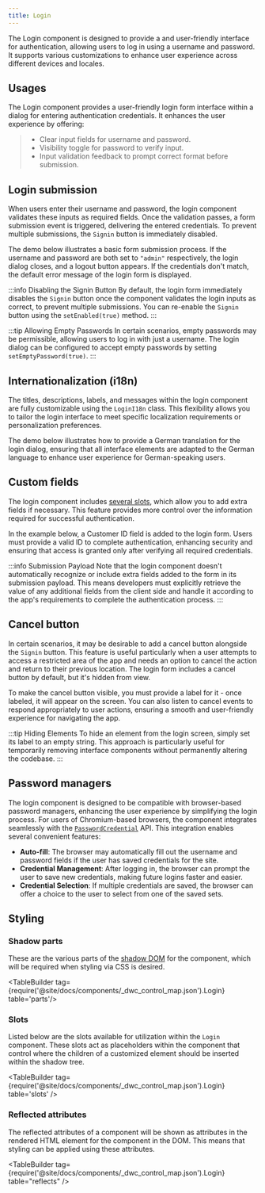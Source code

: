 ```yaml
---
title: Login
---
```


<DocChip tooltipText="This component will render with a shadow DOM, an API built into the browser that facilitates encapsulation." label="Shadow" target="_blank" clickable={false} iconName='shadow' />

<DocChip tooltipText="The name of the web component that will render in the DOM." label="dwc-login" clickable={false} iconName='code'/>

<JavadocLink type="foundation" location="com/webforj/component/login/Login" top='true'/>

The Login component is designed to provide a and user-friendly interface for authentication, allowing users to log in using a username and password. It supports various customizations to enhance user experience across different devices and locales.

<ComponentDemo 
path='https://demo.webforj.com/webapp/controlsamples/loginbasic?' 
javaE='https://raw.githubusercontent.com/webforj/webforj-docs-samples/refs/heads/main/src/main/java/com/webforj/samples/views/login/LoginBasicView.java'
height = '450px'
/>

## Usages

The Login component provides a user-friendly login form interface within a dialog for entering authentication credentials. It enhances the user experience by offering:
   >- Clear input fields for username and password.
   >- Visibility toggle for password to verify input.
   >- Input validation feedback to prompt correct format before submission.

## Login submission

When users enter their username and password, the login component validates these inputs as required fields. Once the validation passes, a form submission event is triggered, delivering the entered credentials. To prevent multiple submissions, the `Signin` button is immediately disabled.

The demo below illustrates a basic form submission process. If the username and password are both set to `"admin"` respectively, the login dialog closes, and a logout button appears. If the credentials don't match, the default error message of the login form is displayed.

<ComponentDemo 
path='https://demo.webforj.com/webapp/controlsamples/loginsubmission?' 
javaE='https://raw.githubusercontent.com/webforj/webforj-docs-samples/refs/heads/main/src/main/java/com/webforj/samples/views/login/LoginSubmissionView.java'
height = '450px'
/>

:::info Disabling the Signin Button
By default, the login form immediately disables the `Signin` button once the component validates the login inputs as correct, to prevent multiple submissions. You can re-enable the `Signin` button using the `setEnabled(true)` method.
:::

:::tip Allowing Empty Passwords
In certain scenarios, empty passwords may be permissible, allowing users to log in with just a username. The login dialog can be configured to accept empty passwords by setting `setEmptyPassword(true)`.
:::

## Internationalization (i18n)

The titles, descriptions, labels, and messages within the login component are fully customizable using the `LoginI18n` class. This flexibility allows you to tailor the login interface to meet specific localization requirements or personalization preferences.

The demo below illustrates how to provide a German translation for the login dialog, ensuring that all interface elements are adapted to the German language to enhance user experience for German-speaking users.

<ComponentDemo 
path='https://demo.webforj.com/webapp/controlsamples/logininternationalization?' 
javaE='https://raw.githubusercontent.com/webforj/webforj-docs-samples/refs/heads/main/src/main/java/com/webforj/samples/views/login/LoginInternationalizationView.java'
height = '500px'
/>

## Custom fields

The login component includes [several slots](#slots), which allow you to add extra fields if necessary. This feature provides more control over the information required for successful authentication.

In the example below, a Customer ID field is added to the login form. Users must provide a valid ID to complete authentication, enhancing security and ensuring that access is granted only after verifying all required credentials.

<ComponentDemo 
path='https://demo.webforj.com/webapp/controlsamples/logincustomfields?' 
javaE='https://raw.githubusercontent.com/webforj/webforj-docs-samples/refs/heads/main/src/main/java/com/webforj/samples/views/login/LoginCustomFieldsView.java'
cssURL='https://raw.githubusercontent.com/webforj/ControlSamples/main/src/main/resources/css/login/loginCustomFields.css'
height = '700px'
/>

:::info Submission Payload
Note that the login component doesn't automatically recognize or include extra fields added to the form in its submission payload. This means developers must explicitly retrieve the value of any additional fields from the client side and handle it according to the app's requirements to complete the authentication process.
:::

## Cancel button

In certain scenarios, it may be desirable to add a cancel button alongside the `Signin` button. This feature is useful particularly when a user attempts to access a restricted area of the app and needs an option to cancel the action and return to their previous location. The login form includes a cancel button by default, but it's hidden from view.

To make the cancel button visible, you must provide a label for it - once labeled, it will appear on the screen. You can also listen to cancel events to respond appropriately to user actions, ensuring a smooth and user-friendly experience for navigating the app.

<ComponentDemo 
path='https://demo.webforj.com/webapp/controlsamples/logincancelbutton?' 
javaE='https://raw.githubusercontent.com/webforj/webforj-docs-samples/refs/heads/main/src/main/java/com/webforj/samples/views/login/LoginCancelButtonView.java'
height = '450px'
/>

:::tip Hiding Elements
To hide an element from the login screen, simply set its label to an empty string. This approach is particularly useful for temporarily removing interface components without permanently altering the codebase.
:::

## Password managers

The login component is designed to be compatible with browser-based password managers, enhancing the user experience by simplifying the login process. For users of Chromium-based browsers, the component integrates seamlessly with the [`PasswordCredential`](https://developer.mozilla.org/en-US/docs/Web/API/PasswordCredential) API. This integration enables several convenient features:

- **Auto-fill**: The browser may automatically fill out the username and password fields if the user has saved credentials for the site.
- **Credential Management**: After logging in, the browser can prompt the user to save new credentials, making future logins faster and easier.
- **Credential Selection**: If multiple credentials are saved, the browser can offer a choice to the user to select from one of the saved sets.

## Styling

### Shadow parts

These are the various parts of the [shadow DOM](../glossary#shadow-dom) for the component, which will be required when styling via CSS is desired.

<TableBuilder tag={require('@site/docs/components/_dwc_control_map.json').Login} table='parts'/>

### Slots

Listed below are the slots available for utilization within the `Login` component. These slots act as placeholders within the component that control where the children of a customized element should be inserted within the shadow tree.

<TableBuilder tag={require('@site/docs/components/_dwc_control_map.json').Login} table='slots' />

### Reflected attributes

The reflected attributes of a component will be shown as attributes in the rendered HTML element for the component in the DOM. This means that styling can be applied using these attributes.

<TableBuilder tag={require('@site/docs/components/_dwc_control_map.json').Login} table="reflects" />